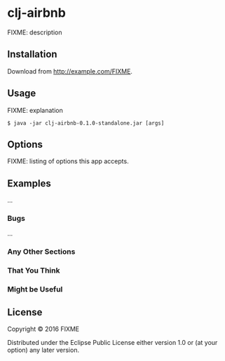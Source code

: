 # clj-airbnb

FIXME: description

## Installation

Download from http://example.com/FIXME.

## Usage

FIXME: explanation

    $ java -jar clj-airbnb-0.1.0-standalone.jar [args]

## Options

FIXME: listing of options this app accepts.

## Examples

...

### Bugs

...

### Any Other Sections
### That You Think
### Might be Useful

## License

Copyright © 2016 FIXME

Distributed under the Eclipse Public License either version 1.0 or (at
your option) any later version.
